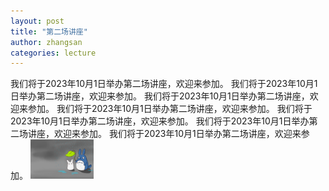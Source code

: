 ```yaml
---
layout: post
title: "第二场讲座"
author: zhangsan
categories: lecture
---
```


我们将于2023年10月1日举办第二场讲座，欢迎来参加。
我们将于2023年10月1日举办第二场讲座，欢迎来参加。
我们将于2023年10月1日举办第二场讲座，欢迎来参加。
我们将于2023年10月1日举办第二场讲座，欢迎来参加。
我们将于2023年10月1日举办第二场讲座，欢迎来参加。
我们将于2023年10月1日举办第二场讲座，欢迎来参加。
我们将于2023年10月1日举办第二场讲座，欢迎来参加。
<img src="/images/龙猫.jpeg" width="20%">
